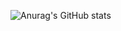 ![Anurag's GitHub stats](https://github-readme-stats.vercel.app/api?username=cuangky&show_icons=true&theme=radical)

